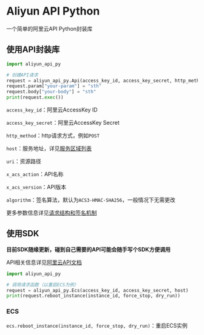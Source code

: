 # Aliyun API Python
一个简单的阿里云API Python封装库
## 使用API封装库
```python
import aliyun_api_py

# 创建API请求
request = aliyun_api_py.Api(access_key_id, access_key_secret, http_method, host, uri, x_acs_action, x_acs_version,algorithm)
request.param["your-param"] = "sth"
request.body["your-body"] = "sth"
print(request.exec())
```
`access_key_id`：阿里云AccessKey ID

`access_key_secret`：阿里云AccessKey Secret

`http_method`：http请求方式，例如`POST`

`host`：服务地址，详见[服务区域列表](https://api.aliyun.com/product/Ecs)

`uri`：资源路径

`x_acs_action`：API名称

`x_acs_version`：API版本

`algorithm`：签名算法，默认为`ACS3-HMAC-SHA256`，一般情况下无需更改

更多参数信息详见[请求结构和签名机制](https://help.aliyun.com/zh/sdk/product-overview/v3-request-structure-and-signature)
## 使用SDK
**目前SDK随缘更新，碰到自己需要的API可能会随手写个SDK方便调用**

API相关信息详见[阿里云API文档](https://api.aliyun.com/document)
```python
import aliyun_api_py

# 调用请求函数（以重启ECS为例）
request = aliyun_api_py.Ecs(access_key_id, access_key_secret, host)
print(request.reboot_instance(instance_id, force_stop, dry_run))
```
### ECS
`ecs.reboot_instance(instance_id, force_stop, dry_run)`：重启ECS实例